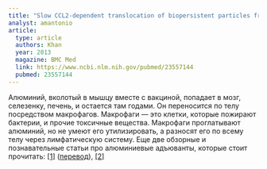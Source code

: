 ```yaml
---
title: "Slow CCL2-dependent translocation of biopersistent particles from muscle to brain"
analyst: amantonio
article:
  type: article
  authors: Khan
  year: 2013
  magazine: BMC Med
  link: https://www.ncbi.nlm.nih.gov/pubmed/23557144
  pubmed: 23557144
---
```


Алюминий, вколотый в мышцу вместе с вакциной, попадает в мозг, селезенку, печень, и остается там годами. Он переносится по телу посредством макрофагов. Макрофаги — это клетки, которые пожирают бактерии, и прочие токсичные вещества. Макрофаги проглатывают алюминий, но не умеют его утилизировать, а разносят его по всему телу через лимфатическую систему.
Еще две обзорные и познавательные статьи про алюминиевые адъюванты, которые стоит прочитать: [[1]](https://www.ncbi.nlm.nih.gov/pubmed/22235057) ([перевод](href="http://homeoint.ru/vaccines/opinions/aluminium5.htm)), [[2]](http://www.jpands.org/vol21no4/miller.pdf)
